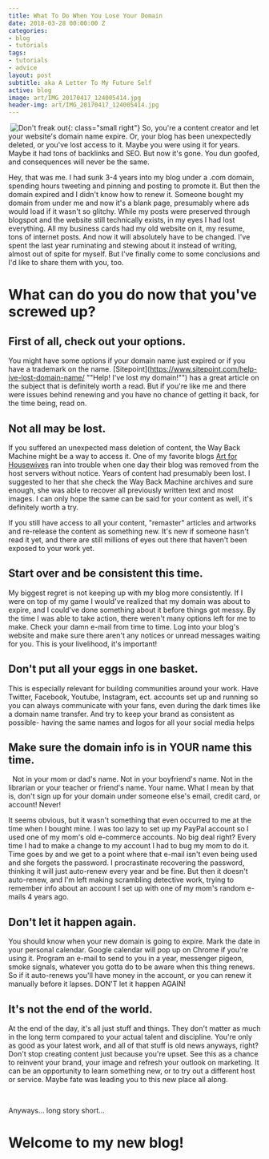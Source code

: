 ```yaml
---
title: What To Do When You Lose Your Domain
date: 2018-03-28 00:00:00 Z
categories:
- blog
- tutorials
tags:
- tutorials
- advice
layout: post
subtitle: aka A Letter To My Future Self
active: blog
image: art/IMG_20170417_124005414.jpg
header-img: art/IMG_20170417_124005414.jpg
---
```


 ![Don't freak out](/media/IMG_20170417_124005414.jpg){: class="small right"}
So, you're a content creator and let your website's domain name expire. Or, your blog has been unexpectedly deleted, or you've lost access to it. Maybe you were using it for years. Maybe it had tons of backlinks and SEO. But now it's gone. You dun goofed, and consequences will never be the same.

Hey, that was me. I had sunk 3-4 years into my blog under a .com domain, spending hours tweeting and pinning and posting to promote it. But then the domain expired and I didn't know how to renew it. Someone bought my domain from under me and now it's a blank page, presumably where ads would load if it wasn't so glitchy. While my posts were preserved through blogspot and the website still technically exists, in my eyes I had lost everything. All my business cards had my old website on it, my resume, tons of internet posts. And now it will absolutely have to be changed. I've spent the last year ruminating and stewing about it instead of writing, almost out of spite for myself. But I've finally come to some conclusions and I'd like to share them with you, too. 
 


# What can do you do now that you've screwed up? # 
<!--more-->

 

## First of all, check out your options. #

You might have some options if your domain name just expired or if you have a trademark on the name. [Sitepoint](https://www.sitepoint.com/help-ive-lost-domain-name/ ""Help! I've lost my domain!"") has a great article on the subject that is definitely worth a read. But if you're like me and there were issues behind renewing and you have no chance of getting it back, for the time being, read on. 

## Not all may be lost. #

If you suffered an unexpected mass deletion of content, the Way Back Machine might be a way to access it. One of my favorite blogs [Art for Housewives](artforhousewives.wordpress.com "Art for Housewives Blog (Do Recommend!)") ran into trouble when one day their blog was removed from the host servers without notice. Years of content had presumably been lost. I suggested to her that she check the Way Back Machine archives and sure enough, she was able to recover all previously written text and most images. I can only hope the same can be said for your content as well, it's definitely worth a try.


If you still have access to all your content, "remaster" articles and artworks and re-release the content as something new. It's new if someone hasn't read it yet, and there are still millions of eyes out there that haven't been exposed to your work yet. 

## Start over and be consistent this time. #

My biggest regret is not keeping up with my blog more consistently. If I were on top of my game I would've realized that my domain was about to expire, and I could've done something about it before things got messy. By the time I was able to take action, there weren't many options left for me to make. Check your damn e-mail from time to time. Log into your blog's website and make sure there aren't any notices or unread messages waiting for you. This is your livelihood, it's important!

## Don't put all your eggs in one basket. #

This is especially relevant for building communities around your work. Have Twitter, Facebook, Youtube, Instagram, ect. accounts set up and running so you can always communicate with your fans, even during the dark times like a domain name transfer. And try to keep your brand as consistent as possible- having the same names and logos for all your social media helps 
 
## Make sure the domain info is in YOUR name this time. #
 
Not in your mom or dad's name. Not in your boyfriend's name. Not in the librarian or your teacher or friend's name. Your name. What I mean by that is, don't sign up for your domain under someone else's email, credit card, or account! Never! 

It seems obvious, but it wasn't something that even occurred to me at the time when I bought mine. I was too lazy to set up my PayPal account so I used one of my mom's old e-commerce accounts. No big deal right? Every time I had to make a change to my account I had to bug my mom to do it. Time goes by and we get to a point where that e-mail isn't even being used and she forgets the password. I procrastinate recovering the password, thinking it will just auto-renew every year and be fine. But then it doesn't auto-renew, and I'm left making scrambling detective work, trying to remember info about an account I set up with one of my mom's random e-mails 4 years ago.

## Don't let it happen again. #

You should know when your new domain is going to expire. Mark the date in your personal calendar. Google calendar will pop up on Chrome if you're using it. Program an e-mail to send to you in a year, messenger pigeon, smoke signals, whatever you gotta do to be aware when this thing renews. So if it auto-renews you'll have money in the account, or you can renew it manually before it lapses. DON'T let it happen AGAIN! 
 
## It's not the end of the world. #

At the end of the day, it's all just stuff and things. They don't matter as much in the long term compared to your actual talent and discipline. You're only as good as your latest work, and all of that stuff is old news anyways, right? Don't stop creating content just because you're upset. See this as a chance to reinvent your brand, your image and refresh your outlook on marketing. It can be an opportunity to learn something new, or to try out a different host or service. Maybe fate was leading you to this new place all along.

 


Anyways... long story short...

# Welcome to my new blog! #
